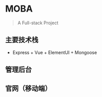 # MOBA

> A Full-stack Project

## 主要技术栈

- Express + Vue + ElementUI + Mongoose

## 管理后台

## 官网（移动端）
